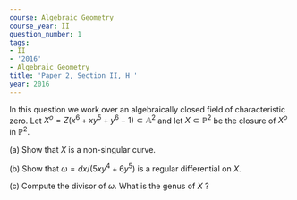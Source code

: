```yaml
---
course: Algebraic Geometry
course_year: II
question_number: 1
tags:
- II
- '2016'
- Algebraic Geometry
title: 'Paper 2, Section II, H '
year: 2016
---
```




In this question we work over an algebraically closed field of characteristic zero. Let $X^{o}=Z\left(x^{6}+x y^{5}+y^{6}-1\right) \subset \mathbb{A}^{2}$ and let $X \subset \mathbb{P}^{2}$ be the closure of $X^{o}$ in $\mathbb{P}^{2} .$

(a) Show that $X$ is a non-singular curve.

(b) Show that $\omega=d x /\left(5 x y^{4}+6 y^{5}\right)$ is a regular differential on $X$.

(c) Compute the divisor of $\omega$. What is the genus of $X$ ?